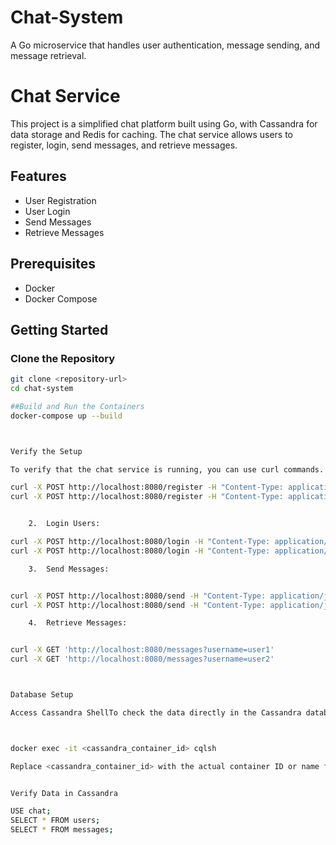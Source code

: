 # Chat-System
A Go microservice that handles user authentication, message sending, and message retrieval.


# Chat Service

This project is a simplified chat platform built using Go, with Cassandra for data storage and Redis for caching. The chat service allows users to register, login, send messages, and retrieve messages.

## Features

- User Registration
- User Login
- Send Messages
- Retrieve Messages

## Prerequisites

- Docker
- Docker Compose

## Getting Started

### Clone the Repository

```sh
git clone <repository-url>
cd chat-system

##Build and Run the Containers
docker-compose up --build



Verify the Setup

To verify that the chat service is running, you can use curl commands.

curl -X POST http://localhost:8080/register -H "Content-Type: application/json" -d '{"username": "user1", "password": "pass1"}'
curl -X POST http://localhost:8080/register -H "Content-Type: application/json" -d '{"username": "user2", "password": "pass2"}'


	2.	Login Users:

curl -X POST http://localhost:8080/login -H "Content-Type: application/json" -d '{"username": "user1", "password": "pass1"}'
curl -X POST http://localhost:8080/login -H "Content-Type: application/json" -d '{"username": "user2", "password": "pass2"}'

	3.	Send Messages:


curl -X POST http://localhost:8080/send -H "Content-Type: application/json" -d '{"sender": "user1", "recipient": "user2", "content": "Hi user2, this is user1."}'
curl -X POST http://localhost:8080/send -H "Content-Type: application/json" -d '{"sender": "user1", "recipient": "user2", "content": "How are you, user2?"}'

	4.	Retrieve Messages:


curl -X GET 'http://localhost:8080/messages?username=user1'
curl -X GET 'http://localhost:8080/messages?username=user2'



Database Setup

Access Cassandra ShellTo check the data directly in the Cassandra database, access the Cassandra shell using the following command:



docker exec -it <cassandra_container_id> cqlsh

Replace <cassandra_container_id> with the actual container ID or name for Cassandra.


Verify Data in Cassandra

USE chat;
SELECT * FROM users;
SELECT * FROM messages;

